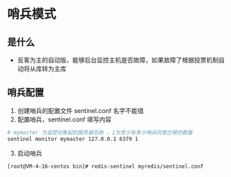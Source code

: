 # 哨兵模式
## 是什么
- 反客为主的自动版，能够后台监控主机是否故障，如果故障了根据投票机制自动将从库转为主库

## 哨兵配置
1. 创建哨兵的配置文件 sentinel.conf 名字不能错
2. 配置哨兵，sentinel.conf 填写内容
```bash
# mymaster 为监控对象起的服务器名称 ，1为至少有多少哨兵同意迁移的数量
sentinel monitor mymaster 127.0.0.1 6379 1
```
3. 启动哨兵
```bash
[root@VM-4-16-centos bin]# redis-sentinel myredis/sentinel.conf
```
